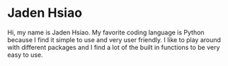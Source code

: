 # Jaden Hsiao
Hi, my name is Jaden Hsiao. My favorite coding language is Python because I find it simple to use and very user friendly. I like to play around with different packages and I find a lot of the built in functions to be very easy to use. 
